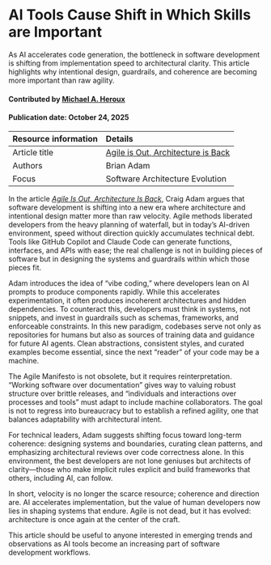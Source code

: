 # AI Tools Cause Shift in Which Skills are Important
<!-- deck text start --> 
As AI accelerates code generation, the bottleneck in software development is shifting from implementation speed to architectural clarity. 
This article highlights why intentional design, guardrails, and coherence are becoming more important than raw agility.  
<!-- deck text end --> 

#### Contributed by [Michael A. Heroux](https://github.com/maherou)

#### Publication date: October 24, 2025

Resource information | Details
:--- | :--- 
Article title  | [Agile is Out, Architecture is Back](https://medium.com/@craig_32726/agile-is-out-architecture-is-back-7586910ab810)
Authors |Brian Adam
Focus | Software Architecture Evolution

In the article *[Agile Is Out, Architecture Is Back](https://medium.com/@craig_32726/agile-is-out-architecture-is-back-7586910ab810)*, Craig Adam argues that software development is shifting into a new era where architecture and intentional design matter more than raw velocity. 
Agile methods liberated developers from the heavy planning of waterfall, but in today’s AI-driven environment, speed without direction quickly accumulates technical debt. 
Tools like GitHub Copilot and Claude Code can generate functions, interfaces, and APIs with ease; the real challenge is not in building pieces of software but in designing the systems and guardrails within which those pieces fit.  

Adam introduces the idea of “vibe coding,” where developers lean on AI prompts to produce components rapidly. 
While this accelerates experimentation, it often produces incoherent architectures and hidden dependencies. 
To counteract this, developers must think in systems, not snippets, and invest in guardrails such as schemas, frameworks, and enforceable constraints. 
In this new paradigm, codebases serve not only as repositories for humans but also as sources of training data and guidance for future AI agents. 
Clean abstractions, consistent styles, and curated examples become essential, since the next “reader” of your code may be a machine.  

The Agile Manifesto is not obsolete, but it requires reinterpretation. 
“Working software over documentation” gives way to valuing robust structure over brittle releases, and “individuals and interactions over processes and tools” must adapt to include machine collaborators. 
The goal is not to regress into bureaucracy but to establish a refined agility, one that balances adaptability with architectural intent.  

For technical leaders, Adam suggests shifting focus toward long-term coherence: designing systems and boundaries, curating clean patterns, and emphasizing architectural reviews over code correctness alone. 
In this environment, the best developers are not lone geniuses but architects of clarity—those who make implicit rules explicit and build frameworks that others, including AI, can follow.  

In short, velocity is no longer the scarce resource; coherence and direction are. 
AI accelerates implementation, but the value of human developers now lies in shaping systems that endure. 
Agile is not dead, but it has evolved: architecture is once again at the center of the craft.  

This article should be useful to anyone interested in emerging trends and observations as AI tools become an increasing part of software development workflows.

<!---
Publish: yes
RSS update: 2025-24-10
Topics: ai for better development, software process improvement, software engineering, design
Pinned: no
--->
